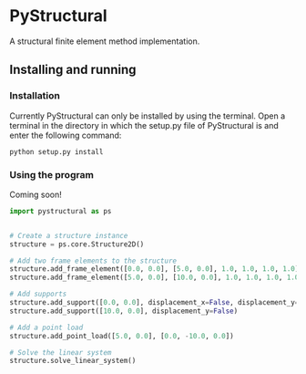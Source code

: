 # PyStructural
A structural finite element method implementation.

## Installing and running

### Installation

Currently PyStructural can only be installed by using the terminal. Open a terminal in the directory in which the setup.py file of PyStructural is and enter the following command:

    python setup.py install

### Using the program

Coming soon!

```python
import pystructural as ps


# Create a structure instance
structure = ps.core.Structure2D()

# Add two frame elements to the structure
structure.add_frame_element([0.0, 0.0], [5.0, 0.0], 1.0, 1.0, 1.0, 1.0)
structure.add_frame_element([5.0, 0.0], [10.0, 0.0], 1.0, 1.0, 1.0, 1.0)

# Add supports
structure.add_support([0.0, 0.0], displacement_x=False, displacement_y=False)
structure.add_support([10.0, 0.0], displacement_y=False)

# Add a point load
structure.add_point_load([5.0, 0.0], [0.0, -10.0, 0.0])

# Solve the linear system
structure.solve_linear_system()
```